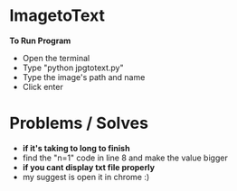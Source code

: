 # ImagetoText


**To Run Program**
- Open the terminal
-  Type "python jpgtotext.py"
- Type the image's path and name 
- Click enter
# Problems / Solves
- **if it's taking to long to finish**
- find the "n=1" code in line 8 and make the value bigger 
- **if you cant display txt file properly** 
- my suggest is open it in chrome :)
